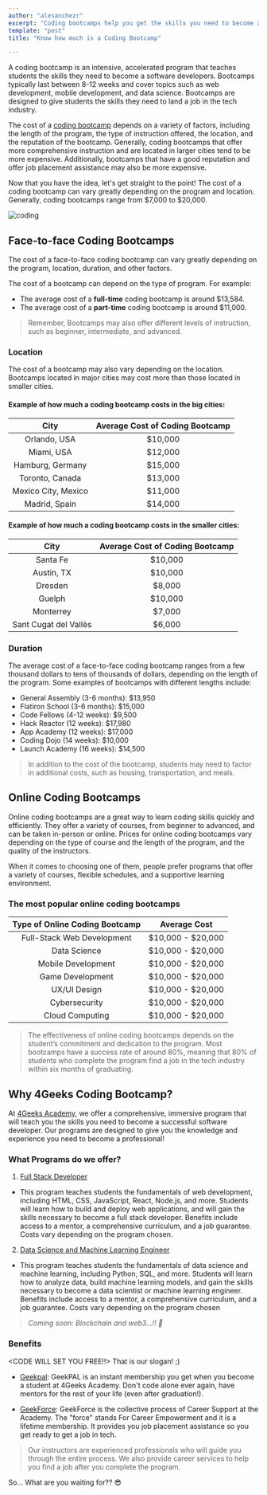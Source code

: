 ```yaml
---
author: "alesanchezr"
excerpt: "Coding bootcamps help you get the skills you need to become a coder, they cost anywhere from $7,000 to $20,000, and graduates see an average salary increase of $22,000. Start your coding career today!"
template: "post" 
title: "Know how much is a Coding Bootcamp"

---
```


A coding bootcamp is an intensive, accelerated program that teaches students the skills they need to become a software developers. Bootcamps typically last between 8-12 weeks and cover topics such as web development, mobile development, and data science. Bootcamps are designed to give students the skills they need to land a job in the tech industry. 

The cost of a [coding bootcamp](https://4geeksacademy.com/us/coding-bootcamp) depends on a variety of factors, including the length of the program, the type of instruction offered, the location, and the reputation of the bootcamp. Generally, coding bootcamps that offer more comprehensive instruction and are located in larger cities tend to be more expensive. Additionally, bootcamps that have a good reputation and offer job placement assistance may also be more expensive.

Now that you have the idea, let's get straight to the point! The cost of a coding bootcamp can vary greatly depending on the program and location. Generally, coding bootcamps range from $7,000 to $20,000. 

![coding](https://storage.googleapis.com/breathecode-asset-images/44711e9c4ab99cea1fb8702d5c8be4d4faf8f801f53ccb4baf7012f19705863f.png)

## Face-to-face Coding Bootcamps 

The cost of a face-to-face coding bootcamp can vary greatly depending on the program, location, duration, and other factors.

The cost of a bootcamp can depend on the type of program. For example:
 
- The average cost of a **full-time** coding bootcamp is around $13,584.
- The average cost of a **part-time** coding bootcamp is around $11,000.

 > Remember, Bootcamps may also offer different levels of instruction, such as beginner, intermediate, and advanced. 

### Location 

The cost of a bootcamp may also vary depending on the location. Bootcamps located in major cities may cost more than those located in smaller cities.

#### Example of how much a coding bootcamp costs in the big cities:

City | Average Cost of Coding Bootcamp
:---: | :---:
|Orlando, USA | $10,000 |                      
|Miami, USA | $12,000 |                   
|Hamburg, Germany| $15,000 |                       
|Toronto, Canada | $13,000 |                       
|Mexico City, Mexico | $11,000 |                       
|Madrid, Spain | $14,000 |                      


#### Example of how much a coding bootcamp costs in the smaller cities:

City | Average Cost of Coding Bootcamp
:---: | :---:
| Santa Fe | $10,000 |
| Austin, TX | $10,000 |
| Dresden | $8,000 |
| Guelph | $10,000 |
| Monterrey | $7,000 |
| Sant Cugat del Vallès | $6,000 |

### Duration

The average cost of a face-to-face coding bootcamp ranges from a few thousand dollars to tens of thousands of dollars, depending on the length of the program. Some examples of bootcamps with different lengths include:

- General Assembly (3-6 months): $13,950
- Flatiron School (3-6 months): $15,000
- Code Fellows (4-12 weeks): $9,500
- Hack Reactor (12 weeks): $17,980
- App Academy (12 weeks): $17,000
- Coding Dojo (14 weeks): $10,000
- Launch Academy (16 weeks): $14,500


> In addition to the cost of the bootcamp, students may need to factor in additional costs, such as housing, transportation, and meals.

## Online Coding Bootcamps 

Online coding bootcamps are a great way to learn coding skills quickly and efficiently. They offer a variety of courses, from beginner to advanced, and can be taken in-person or online. Prices for online coding bootcamps vary depending on the type of course and the length of the program, and the quality of the instructors.

When it comes to choosing one of them, people prefer programs that offer a variety of courses, flexible schedules, and a supportive learning environment. 

### The most popular online coding bootcamps

Type of Online Coding Bootcamp | Average Cost
:---: | :---:
Full-Stack Web Development | $10,000 - $20,000
Data Science | $10,000 - $20,000
Mobile Development | $10,000 - $20,000
Game Development | $10,000 - $20,000
UX/UI Design | $10,000 - $20,000
Cybersecurity | $10,000 - $20,000
Cloud Computing | $10,000 - $20,000

> The effectiveness of online coding bootcamps depends on the student’s commitment and dedication to the program. Most bootcamps have a success rate of around 80%, meaning that 80% of students who complete the program find a job in the tech industry within six months of graduating.

## Why 4Geeks Coding Bootcamp? 

At [4Geeks Academy](https://4geeksacademy.com/us/index), we offer a comprehensive, immersive program that will teach you the skills you need to become a successful software developer. Our programs are designed to give you the knowledge and experience you need to become a professional!

### What Programs do we offer?

1. [Full Stack Developer](https://4geeksacademy.com/us/coding-bootcamps/part-time-full-stack-developer) 

- This program teaches students the fundamentals of web development, including HTML, CSS, JavaScript, React, Node.js, and more. Students will learn how to build and deploy web applications, and will gain the skills necessary to become a full stack developer. Benefits include access to a mentor, a comprehensive curriculum, and a job guarantee. Costs vary depending on the program chosen.

2. [Data Science and Machine Learning Engineer](https://4geeksacademy.com/us/coding-bootcamps/datascience-machine-learning) 

- This program teaches students the fundamentals of data science and machine learning, including Python, SQL, and more. Students will learn how to analyze data, build machine learning models, and gain the skills necessary to become a data scientist or machine learning engineer. Benefits include access to a mentor, a comprehensive curriculum, and a job guarantee. Costs vary depending on the program chosen

>  _Coming soon: Blockchain and web3...!! 👀_ 

### Benefits

<CODE WILL SET YOU FREE!!> That is our slogan! ;)

- [Geekpal](https://4geeksacademy.com/us/geekpal-support): GeekPAL is an instant membership you get when you become a student at 4Geeks Academy. Don't code alone ever again, have mentors for the rest of your life (even after graduation!).

- [GeekForce](https://4geeksacademy.com/us/geekforce-career-support): GeekForce is the collective process of Career Support at the Academy. The "force" stands For Career Empowerment and it is a lifetime membership. It provides you job placement assistance so you get ready to get a job in tech.

> Our instructors are experienced professionals who will guide you through the entire process. We also provide career services to help you find a job after you complete the program.

So... What are you waiting for?? 😎